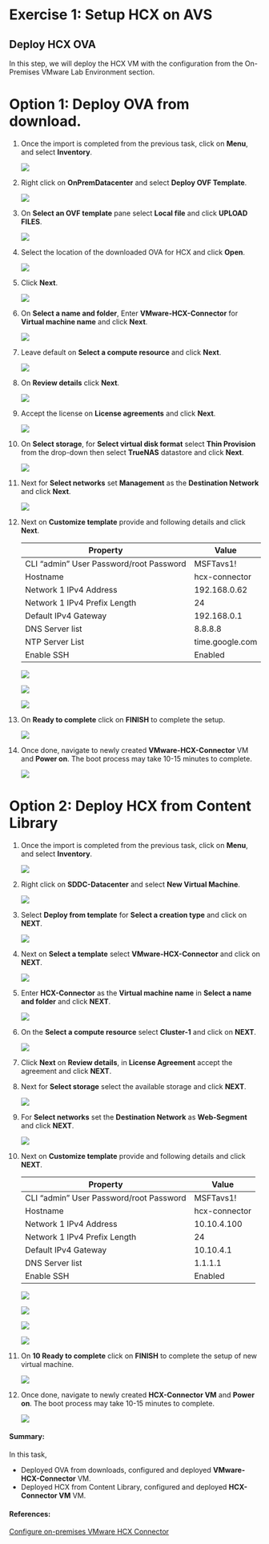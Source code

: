 # Exercise 1: Setup HCX on AVS 

## Deploy HCX OVA

In this step, we will deploy the HCX VM with the configuration from the On-Premises VMware Lab Environment section.

# Option 1: Deploy OVA from download.

1. Once the import is completed from the previous task, click on **Menu**,  and select **Inventory**. 

    ![](../Images/Mod2Task4Pic1.png)

2. Right click on **OnPremDatacenter** and select **Deploy OVF Template**.

     ![](../Images/Mod2Task4Op1Pic1.png)

3. On **Select an OVF template** pane select **Local file** and click **UPLOAD FILES**. 

     ![](../Images/Mod2Task4Op1Pic2.png)

4. Select the location of the downloaded OVA for HCX and click **Open**.

      ![](../Images/Mod2Task4Op1Pic3.png)
       
5. Click **Next**.

      ![](../Images/Mod2Task4Op1Pic4.png)

6. On **Select a name and folder**, Enter **VMware-HCX-Connector** for **Virtual machine name** and click **Next**.

      ![](../Images/Mod2Task4Op1Pic5.png)      

7. Leave default on **Select a compute resource** and click **Next**.

      ![](../Images/Mod2Task4Op1Pic6.png)

8. On **Review details** click **Next**.

      ![](../Images/Mod2Task4Op1Pic7.png)

9. Accept the license on **License agreements** and click **Next**.

      ![](../Images/Mod2Task4Op1Pic8.png)
        
10. On **Select storage**, for **Select virtual disk format** select  **Thin Provision** from the drop-down then select **TrueNAS** datastore and click **Next**.

       ![](../Images/Mod2Task4Op1Pic9.png)

11. Next for **Select networks** set **Management** as the **Destination Network** and click **Next**.

       ![](../Images/Mod2Task4Op1Pic10.png)

12. Next on **Customize template** provide and following details and click **Next**.   
    
       |Property| Value| 
       |---|---|
       |CLI “admin” User Password/root Password| MSFTavs1!|
       |Hostname| hcx-connector|
       |Network 1 IPv4 Address| 192.168.0.62|
       |Network 1 IPv4 Prefix Length| 24|
       |Default IPv4 Gateway| 192.168.0.1|
       |DNS Server list| 8.8.8.8|
       |NTP Server List| time.google.com|
       |Enable SSH| Enabled|

      ![](../Images/Mod2Task4Op1Pic11.1.png)
      
      ![](../Images/Mod2Task4Op1Pic11.2.png)
      
      ![](../Images/Mod2Task4Op1Pic11.3.png)

13. On **Ready to complete** click on **FINISH** to complete the setup.

       ![](../Images/Mod2Task4Op1Pic12.png)

14. Once done, navigate to newly created **VMware-HCX-Connector** VM and **Power on**. The boot process may take 10-15 minutes to complete.

       ![](../Images/Mod2Task4Op1Pic13.png)

# Option 2: Deploy HCX from Content Library

1. Once the import is completed from the previous task, click on **Menu**, and select **Inventory**. 

    ![](../Images/Mod2Task4Pic1.png)
    
2. Right click on **SDDC-Datacenter** and select **New Virtual Machine**.

    ![](../Images/Mod2Task4Pic2.png)
   
3. Select **Deploy from template** for **Select a creation type** and click on **NEXT**.

    ![](../Images/Mod2Task4Pic3.png)
    
4. Next on **Select a template** select **VMware-HCX-Connector** and click on **NEXT**.    

    ![](../Images/Mod2Task4Pic4.png)
    
5. Enter **HCX-Connector** as the **Virtual machine name** in **Select a name and folder** and click **NEXT**.  

    ![](../Images/Mod2Task4Pic5.png) 
     
6. On the **Select a compute resource** select **Cluster-1** and click on **NEXT**.

    ![](../Images/Mod2Task4Pic6.png)
     
7. Click **Next** on **Review details**, in **License Agreement** accept the agreement and click **NEXT**.

8. Next for **Select storage** select the available storage and click **NEXT**.

    ![](../Images/Mod2Task4Pic8.png)
  
9. For **Select networks** set the **Destination Network** as **Web-Segment** and click **NEXT**.
  
    ![](../Images/Mod2Task4Pic9.png)

10.  Next on **Customize template** provide and following details and click **NEXT**.

       |Property| Value| 
       |---|---|
       |CLI “admin” User Password/root Password| MSFTavs1!|
       |Hostname| hcx-connector|
       |Network 1 IPv4 Address| 10.10.4.100|
       |Network 1 IPv4 Prefix Length| 24|
       |Default IPv4 Gateway| 10.10.4.1|
       |DNS Server list| 1.1.1.1|
       |Enable SSH| Enabled|
 
     ![](../Images/Mod2Task4Pic10.1.png)
     
     ![](../Images/Mod2Task4Pic10.2.png)
     
     ![](../Images/Mod2Task4Pic10.3.png)
    
     ![](../Images/Mod2Task4Pic10.4.png)
   
11. On **10 Ready to complete** click on **FINISH** to complete the setup of new virtual machine.

     ![](../Images/Mod2Task4Pic11.png)
   
12. Once done, navigate to newly created **HCX-Connector VM** and **Power on**. The boot process may take 10-15 minutes to complete.   

     ![](../Images/Mod2Task4Pic12.png)
     
     
#### Summary:
In this task,
- Deployed OVA from downloads, configured and deployed **VMware-HCX-Connector** VM. 
- Deployed HCX from Content Library, configured and deployed **HCX-Connector VM** VM. 

#### References:

[Configure on-premises VMware HCX Connector](https://learn.microsoft.com/en-us/azure/azure-vmware/configure-vmware-hcx)
